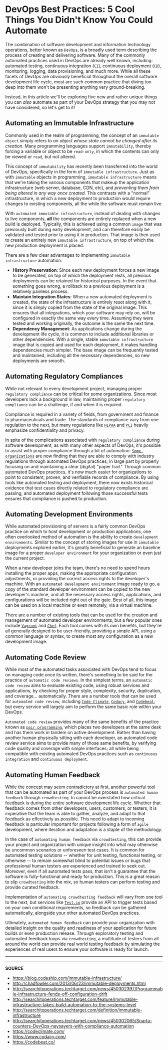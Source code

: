 # DevOps Best Practices: 5 Cool Things You Didn't Know You Could Automate

The combination of software development and information technology operations, better known as `DevOps`, is a broadly used term describing the process of creating and delivering software.  Many of the commonly automated practices used in DevOps are already well known, including: automated testing, continuous integration (`CI`), continuous deployment (`CD`), monitoring, logging, data provisioning, and much more.  While all these facets of DevOps are obviously beneficial throughout the overall software development life cycle, most are such common practice that diving too deep into them won't be presenting anything very ground-breaking.

Instead, in this article we'll be exploring five new and rather unique things you can _also_ automate as part of your DevOps strategy that you may not have considered, so let's get to it!

## Automating an Immutable Infrastructure

Commonly used in the realm of programming, the concept of an `immutable object` simply refers to _an object whose state cannot be changed after its creation_.  Many programming languages support `immutability`, thereby forcing a variable or object to be `read-only`, in which the contents can only be viewed or `read`, but not altered.

This concept of `immutability` has recently been transferred into the world of DevOps, specifically in the form of `immutable infrastructure`.  Just as with `immutable` objects in programming, `immutable infrastructure` means that we're taking the various components that makeup the application infrastructure (web server, database, CDN, etc), and _preventing them from being altered in any way once created._  This contrasts with a "normal" infrastructure, in which a new deployment to production would require changes to existing components, all the while the software must remain live.

With `automated immutable infrastructure`, instead of dealing with changes to live components, **all** the components are entirely replaced when a new build is deployed.  Typically, this is achieved using a common `image` that was previously built during early development, and can therefore easily be validated and tested prior to using it in production.  That image is then used to create an entirely new `immutable infrastructure`, on top of which the new production deployment is placed.

There are a few clear advantages to implementing `immutable infrastructure` automation:

- **History Preservation**: Since each new deployment forces a new image to be generated, on top of which the deployment rests, all previous deployments can be retained for historical purposes.  In the event that something goes wrong, a rollback to a previous deployment is a relatively painless process.
- **Maintain Integration States**: When a new automated deployment is created, the state of the infrastructure is entirely reset along with it, since it is simply copied from the state of the original image.  This ensures that all integrations, which your software may rely on, will be configured in exactly the same way every time.  Assuming they were tested and working originally, the outcome is the same the next time.
- **Dependency Management**: As applications change during the development life cycle, it is common to include additional libraries or other dependencies.  With a single, stable `immutable infrastructure` image that is copied and used for each deployment, it makes handling dependencies much simpler.  The base image can be frequently tested and maintained, including all the necessary dependencies, so new deployments are smooth.

## Automating Regulatory Compliances

While not relevant to every development project, managing proper `regulatory compliance` can be critical for some organizations.  Since most developers lack a background in law, maintaining proper `regulatory compliance` can be a challenge, if and when it is required.

Compliance is required in a variety of fields, from government and finance to pharmaceuticals and trade.  The standards of compliance vary from one regulation to the next, but many regulations like [`HIPAA`] and [`PCI`] heavily emphasize confidentiality and privacy.

In spite of the complications associated with `regulatory compliance` during software development, as with many other aspects of DevOps, it's possible to assist with proper compliance through a bit of automation.  [`Some organizations`](http://searchitoperations.techtarget.com/news/450302065/Sparta-counters-DevOps-naysayers-with-compliance-automation) are now finding that they are able to comply with industry regulations through automated DevOps practices, in large part by properly focusing on and maintaining a clear (digital) "paper trail."  Through common automated DevOps practices, it's now much easier for organizations to point to consistent, proven, and verifiable records of compliance.  By using tools like automated testing and deployment, there now exists historical evidence that test cases directly related to regulatory compliance are passing, and automated deployment following those successful tests ensures that compliance is pushed to production.

## Automating Development Environments

While automated provisioning of servers is a fairly common DevOps practice on which to host development or production applications, one often overlooked method of automation is the ability to create `development environments`.  Similar to the concept of storing images for use in `immutable` deployments explored earlier, it's greatly beneficial to generate an baseline image for a proper `developer environment` for your organization or even just the current project.

When a new developer joins the team, there's no need to spend hours installing the proper apps, making the appropriate configuration adjustments, or providing the correct access rights to the developer's machine.  With an `automated development environment` image ready to go, a copy of the standard developer environment can be copied to the new developer's machine, and all the necessary access rights, applications, and configurations will be included right out of the gate.  Best of all, this image can be used on a local machine or even remotely, via a virtual machine.

There are a number of existing tools that can be used for the creation and management of automated developer environments, but a few popular ones include [`Vagrant`] and [`Chef`].  Each tool comes with its own benefits, but they're all generally designed to be user-friendly, providing a simple API, using a common language or syntax, to create most any configuration as a new development image.

## Automating Code Review

While most of the automated tasks associated with DevOps tend to focus on managing code once its written, there's something to be said for the practice of `automatic code reviews`.  In the simplest terms, an `automatic code review` aims to evaluate existing code, using robust services and applications, by checking for proper style, complexity, security, duplication, and coverage... automatically.  There are a number tools that can be used for `automated code review`, including [`Code Climate`], [`Codacy`], and [`Codebeat`], but every service will largely aim to perform the same basic role within your DevOps.

`Automated code review` provides many of the same benefits of the practice known as [`pair programming`], which places two developers at the same desk and has them work in tandem on active development.  Rather than having another human physically sitting with each developer, an automated code review service aims to provide many of those same benefits, by verifying code quality and coverage with simple interfaces; all while being compatible with existing automated DevOps practices such as `continuous integration` and `continuous deployment`.  

## Automating Human Feedback

While the concept may seem contradictory at first, another powerful tool that can be automated as part of your DevOps process is `automated human feedback` through `crowdtesting`.  In cannot be overstated how critical feedback is during the entire software development life cycle.  Whether that feedback comes from other developers, users, customers, or testers, it is imperative that the team is able to gather, analyze, and adapt to that feedback as effectively as possible.  This need to adapt to incoming feedback is particular important for projects following a form of `agile` development, where iteration and adaptation is a staple of the methodology.

In the case of `automating human feedback` via `crowdtesting`, this can provide your project and organization with unique insight into what may otherwise be uncommon scenarios or unforeseen test cases.  It is common for automated testing solutions -- whether for unit testing, functional testing, or otherwise -- to remain somewhat blind to potential issues or bugs that professional human testers are experienced and trained to seek out.  Moreover, even if all automated tests pass, that isn't a guarantee that the software is fully-functional and ready for production.  This is a great reason to slip `crowdtesting` into the mix, so human testers can perform testing and provide curated feedback.

Implementation of `automating crowdtesting feedback` will vary from one tool to the next, but services like [`Test.io`] provide an API to trigger tests based on your own conditional requirements, so feedback can be gathered automatically, alongside your other automated DevOps practices.

Ultimately, `automated human feedback` can provide your organization with detailed insight on the quality and readiness of your application for future builds or even production release.  Through exploratory testing and automated feedback loops via `crowdtesting`, a multitude of testers from all around the world can provide real world testing feedback by simulating the experiences of real users to ensure your software is ready for launch.

---

[`HIPAA`]: https://www.hhs.gov/hipaa/
[`PCI`]: https://www.pcisecuritystandards.org/
[`Vagrant`]: https://www.vagrantup.com/
[`Chef`]: https://www.chef.io/
[`Code Climate`]: https://codeclimate.com/
[`Codacy`]: https://www.codacy.com/
[`Codebeat`]: https://codebeat.co/
[`pair programming`]: https://en.wikipedia.org/wiki/Pair_programming
[`Test.io`]: https://test.io/features/

---

**SOURCE**

- https://blog.codeship.com/immutable-infrastructure/
- http://chadfowler.com/2013/06/23/immutable-deployments.html
- http://searchitoperations.techtarget.com/news/450302397/Programmable-infrastructure-fends-off-configuration-drift
- http://searchitoperations.techtarget.com/feature/Immutable-infrastructure-takes-build-automation-to-the-systems-level
- http://searchitoperations.techtarget.com/definition/immutable-infrastructure
- http://searchitoperations.techtarget.com/news/450302065/Sparta-counters-DevOps-naysayers-with-compliance-automation
- https://codeclimate.com/
- https://www.codacy.com/
- https://codebeat.co/